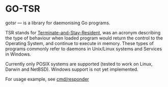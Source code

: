# GO-TSR

gotsr — is a library for daemonising Go programs.

TSR stands for [Terminate-and-Stay-Resident][1], was an acronym describing the
type of behaviour when loaded program would return the control to the
Operating System, and continue to execute in memory.  These types of programs
commonly refer to daemons in Unix/Linux systems and Services in Windows.

Currently only POSIX systems are supported (tested to work on Linux, Darwin and
NetBSD).  Windows support is not yet implemented.

For usage example, see [cmd/responder](cmd/responder/main.go)

[1]: https://en.wikipedia.org/wiki/Terminate-and-stay-resident_program
